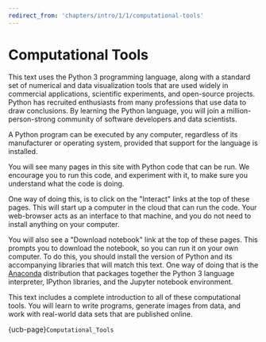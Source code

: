 ```yaml
---
redirect_from: 'chapters/intro/1/1/computational-tools'
---
```


# Computational Tools

This text uses the Python 3 programming language, along with a standard set of
numerical and data visualization tools that are used widely in commercial
applications, scientific experiments, and open-source projects.  Python has
recruited enthusiasts from many professions that use data to draw conclusions.
By learning the Python language, you will join a million-person-strong
community of software developers and data scientists.

A Python program can be executed by any computer, regardless of its
manufacturer or operating system, provided that support for the language is
installed.

You will see many pages in this site with Python code that can be run.  We
encourage you to run this code, and experiment with it, to make sure you
understand what the code is doing.

One way of doing this, is to click on the "Interact" links at the top of these
pages.  This will start up a computer in the cloud that can run the code.
Your web-browser acts as an interface to that machine, and you do not need to
install anything on your computer.

You will also see a "Download notebook" link at the top of these pages.  This
prompts you to download the notebook, so you can run it on your own computer.
To do this, you should install the version of Python and its accompanying
libraries that will match this text.  One way of doing that is the
[Anaconda][download] distribution that packages together the Python 3 language
interpreter, IPython libraries, and the Jupyter notebook environment.

   [download]: https://www.anaconda.com/download

This text includes a complete introduction to all of these computational
tools.  You will learn to write programs, generate images from data, and work
with real-world data sets that are published online.

{ucb-page}`Computational_Tools`
